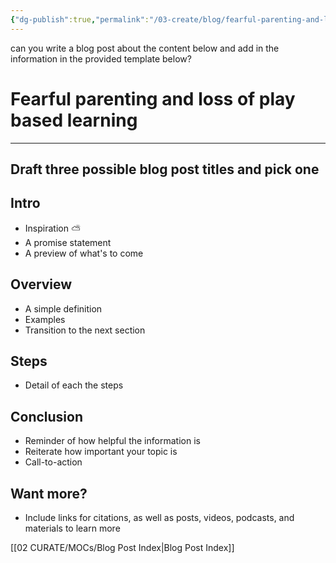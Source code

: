 ```yaml
---
{"dg-publish":true,"permalink":"/03-create/blog/fearful-parenting-and-loss-of-play-based-learning/"}
---
```



can you write a blog post about the content below and add in the information in the provided template below? 
# Fearful parenting and loss of play based learning

---
## Draft three possible blog post titles and pick one

## Intro
* Inspiration ⛅
* A promise statement
* A preview of what's to come

## Overview
* A simple definition
* Examples
* Transition to the next section

## Steps
* Detail of each the steps

## Conclusion
* Reminder of how helpful the information is
* Reiterate how important your topic is
* Call-to-action

## Want more?

- Include links for citations, as well as posts, videos, podcasts, and materials to learn more





[[02 CURATE/MOCs/Blog Post Index\|Blog Post Index]]